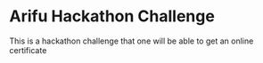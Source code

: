 # Arifu Hackathon Challenge

This is a hackathon challenge that one will be able to get an online certificate
